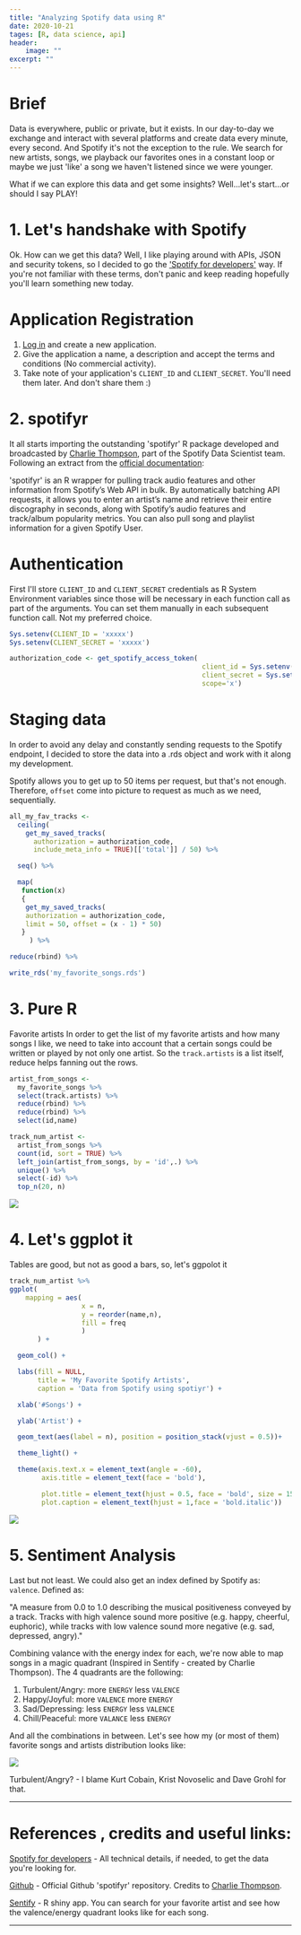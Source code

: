 ```yaml
---
title: "Analyzing Spotify data using R"
date: 2020-10-21
tages: [R, data science, api]
header:
    image: ""
excerpt: ""
---
```


# Brief
Data is everywhere, public or private, but it exists. In our day-to-day we exchange and interact with several platforms and create data every minute, every second. And Spotify it's not the exception to the rule. We search for new artists, songs, we playback our favorites ones in a constant loop or maybe we just 'like' a song we haven't listened since we were younger.

What if we can explore this data and get some insights? Well...let's start...or should I say PLAY!

# 1. Let's handshake with Spotify
Ok. How can we get this data? Well, I like playing around with APIs, JSON and security tokens, so I decided to go the ['Spotify for developers'](https://developer.spotify.com/) way. If you're not familiar with these terms, don't panic and keep reading hopefully you'll learn something new today.

# Application Registration
1. [Log in](https://developer.spotify.com/dashboard/login) and create a new application.
2. Give the application a name, a description and accept the terms and conditions (No commercial activity).
3. Take note of your application's `CLIENT_ID` and `CLIENT_SECRET`. You'll need them later. And don't share them :)

# 2. spotifyr
It all starts importing the outstanding 'spotifyr' R package developed and broadcasted by [Charlie Thompson](https://www.linkedin.com/in/charlie-t-89980118b/), part of the Spotify Data Scientist team. Following an extract from the [official documentation](https://github.com/charlie86/spotifyr):

'spotifyr' is an R wrapper for pulling track audio features and other information from Spotify’s Web API in bulk. By automatically batching API requests, it allows you to enter an artist’s name and retrieve their entire discography in seconds, along with Spotify’s audio features and track/album popularity metrics. You can also pull song and playlist information for a given Spotify User.

# Authentication
First I'll store `CLIENT_ID` and `CLIENT_SECRET` credentials as R System Environment variables since those will be necessary in each function call as part of the arguments. You can set them manually in each subsequent function call. Not my preferred choice.

``` r
Sys.setenv(CLIENT_ID = 'xxxxx')
Sys.setenv(CLIENT_SECRET = 'xxxxx')

authorization_code <- get_spotify_access_token(
                                                client_id = Sys.setenv("CLIENT_ID"),
                                                client_secret = Sys.setenv("CLIENT_SECRET")
                                                scope='x')
```
# Staging data
In order to avoid any delay and constantly sending requests to the Spotify endpoint, I decided to store the data into a .rds object and work with it along my development.

Spotify allows you to get up to 50 items per request, but that's not enough. Therefore, `offset` come into picture to request as much as we need, sequentially.
``` r
all_my_fav_tracks <-
  ceiling(
    get_my_saved_tracks(
      authorization = authorization_code,
      include_meta_info = TRUE)[['total']] / 50) %>%

  seq() %>%

  map(
   function(x) 
   {
    get_my_saved_tracks(
    authorization = authorization_code,
    limit = 50, offset = (x - 1) * 50)
   }
     ) %>% 

reduce(rbind) %>%

write_rds('my_favorite_songs.rds')
```
# 3. Pure R
Favorite artists
In order to get the list of my favorite artists and how many songs I like, we need to take into account that a certain songs could be written or played by not only one artist. So the `track.artists` is a list itself, reduce helps fanning out the rows.
``` r
artist_from_songs <-
  my_favorite_songs %>%
  select(track.artists) %>%
  reduce(rbind) %>%
  reduce(rbind) %>%
  select(id,name)

track_num_artist <-
  artist_from_songs %>%
  count(id, sort = TRUE) %>%
  left_join(artist_from_songs, by = 'id',.) %>%
  unique() %>%
  select(-id) %>%
  top_n(20, n)
```
![](spotifyr_artists.png)<!-- -->

# 4. Let's ggplot it
Tables are good, but not as good a bars, so, let's ggpolot it
``` r
track_num_artist %>%
ggplot(
    mapping = aes(
                  x = n,
                  y = reorder(name,n),
                  fill = freq
                  )
       ) +

  geom_col() +

  labs(fill = NULL,
       title = 'My Favorite Spotify Artists',
       caption = 'Data from Spotify using spotiyr') +

  xlab('#Songs') +

  ylab('Artist') +

  geom_text(aes(label = n), position = position_stack(vjust = 0.5))+

  theme_light() +

  theme(axis.text.x = element_text(angle = -60),
        axis.title = element_text(face = 'bold'),

        plot.title = element_text(hjust = 0.5, face = 'bold', size = 15),
        plot.caption = element_text(hjust = 1,face = 'bold.italic'))
```
![](spotifyr_artists_bars.png)<!-- -->

# 5. Sentiment Analysis
Last but not least. We could also get an index defined by Spotify as: `valence`. Defined as:

"A measure from 0.0 to 1.0 describing the musical positiveness conveyed by a track. Tracks with high valence sound more positive (e.g. happy, cheerful, euphoric), while tracks with low valence sound more negative (e.g. sad, depressed, angry)."

Combining valance with the energy index for each, we're now able to map songs in a magic quadrant (Inspired in Sentify - created by Charlie Thompson). The 4 quadrants are the following:

 1. Turbulent/Angry: more `ENERGY` less `VALENCE`
 2. Happy/Joyful: more `VALENCE` more `ENERGY`
 3. Sad/Depressing: less `ENERGY` less `VALENCE`
 4. Chill/Peaceful: more `VALANCE` less `ENERGY`

And all the combinations in between. Let's see how my (or most of them) favorite songs and artists distribution looks like:

![](spotifyr_artists_valence.png)<!-- -->

Turbulent/Angry? - I blame Kurt Cobain, Krist Novoselic and Dave Grohl for that.


--------------------------------------------------------------------------------------------------------------------------------------
# References , credits and useful links:

[Spotify for developers](https://developer.spotify.com/) - All technical details, if needed, to get the data you're looking for.

[Github](https://github.com/charlie86/spotifyr) - Official Github 'spotifyr' repository. Credits to [Charlie Thompson](https://www.linkedin.com/in/charlie-t-89980118b/).

[Sentify](http://rcharlie.net/sentify/) - R shiny app. You can search for your favorite artist and see how the valence/energy quadrant looks like for each song.

--------------------------------------------------------------------------------------------------------------------------------------